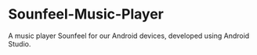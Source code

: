 # Sounfeel-Music-Player
A music player Sounfeel for our Android devices, developed using Android Studio. 
